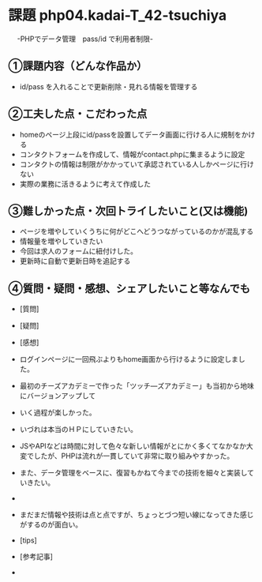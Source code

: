 # 課題 php04.kadai-T_42-tsuchiya
　 -PHPでデータ管理　pass/id で利用者制限-

## ①課題内容（どんな作品か）
- id/pass を入れることで更新削除・見れる情報を管理する

## ②工夫した点・こだわった点
- homeのページ上段にid/passを設置してデータ画面に行ける人に規制をかける
- コンタクトフォームを作成して、情報がcontact.phpに集まるように設定
- コンタクトの情報は制限がかかっていて承認されている人しかページに行けない
- 実際の業務に活きるように考えて作成した

## ③難しかった点・次回トライしたいこと(又は機能)
- ページを増やしていくうちに何がどこへどうつながっているのかが混乱する
- 情報量を増やしていきたい
- 今回は求人のフォームに紐付けした。
- 更新時に自動で更新日時を追記する

## ④質問・疑問・感想、シェアしたいこと等なんでも
- [質問]　
- [疑問]
- [感想]
- ログインページに一回飛ぶよりもhome画面から行けるように設定しました。
- 最初のチーズアカデミーで作った「ツッチ―ズアカデミー」も当初から地味にバージョンアップして
- いく過程が楽しかった。
- いづれは本当のＨＰにしていきたい。
- JSやAPIなどは時間に対して色々な新しい情報がとにかく多くてなかなか大変でしたが、PHPは流れが一貫していて非常に取り組みやすかった。
- また、データ管理をベースに、復習もかねて今までの技術を細々と実装していきたい。
- 
- まだまだ情報や技術は点と点ですが、ちょっとづつ短い線になってきた感じがするのが面白い。
- [tips]
- [参考記事]

- 

